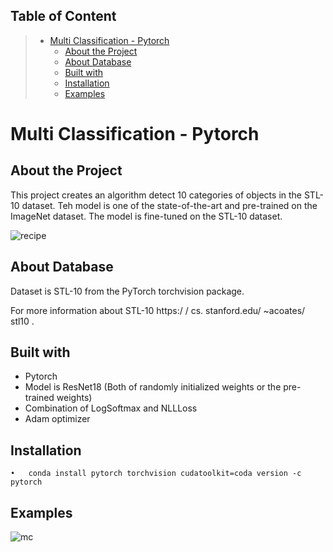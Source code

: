 
## Table of Content
> * [Multi Classification - Pytorch](#MultiClassification-Pytorch)
>   * [About the Project](#AbouttheProject)
>   * [About Database](#AboutDatabases)
>   * [Built with](#Builtwith)
>   * [Installation](#Installation)
>   * [Examples](#Example)

# Multi Classification - Pytorch
## About the Project
This project creates an algorithm detect 10 categories of objects in the STL-10 dataset. Teh model is one of the state-of-the-art and pre-trained on the ImageNet dataset. The model is fine-tuned on the STL-10 dataset.

![recipe](https://user-images.githubusercontent.com/75105778/153649787-46a34ba4-83b7-4a1f-9e9f-87babf9a3d95.jpg)


## About Database

Dataset is STL-10 from the PyTorch torchvision package.

For more information about STL-10  https:/ / cs. stanford.edu/ ~acoates/ stl10 .


## Built with
* Pytorch
* Model is ResNet18 (Both of randomly initialized weights or the pre-trained weights)
* Combination of  LogSoftmax  and NLLLoss
* Adam optimizer

## Installation
    •	conda install pytorch torchvision cudatoolkit=coda version -c pytorch

## Examples

![mc](https://user-images.githubusercontent.com/75105778/153684919-cc1d4b9c-dd09-4e83-b86f-d83319e55ff9.png)



